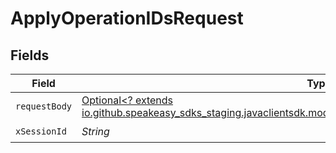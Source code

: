# ApplyOperationIDsRequest


## Fields

| Field                                                                                                                                                                        | Type                                                                                                                                                                         | Required                                                                                                                                                                     | Description                                                                                                                                                                  |
| ---------------------------------------------------------------------------------------------------------------------------------------------------------------------------- | ---------------------------------------------------------------------------------------------------------------------------------------------------------------------------- | ---------------------------------------------------------------------------------------------------------------------------------------------------------------------------- | ---------------------------------------------------------------------------------------------------------------------------------------------------------------------------- |
| `requestBody`                                                                                                                                                                | [Optional<? extends io.github.speakeasy_sdks_staging.javaclientsdk.models.operations.ApplyOperationIDsRequestBody>](../../models/operations/ApplyOperationIDsRequestBody.md) | :heavy_minus_sign:                                                                                                                                                           | Apply options                                                                                                                                                                |
| `xSessionId`                                                                                                                                                                 | *String*                                                                                                                                                                     | :heavy_check_mark:                                                                                                                                                           | N/A                                                                                                                                                                          |